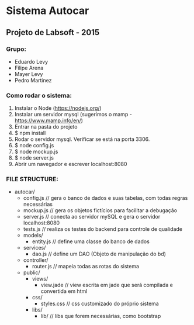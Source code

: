 # Sistema Autocar
## Projeto de Labsoft - 2015

### Grupo:
* Eduardo Levy
* Filipe Arena
* Mayer Levy
* Pedro Martinez

### Como rodar o sistema:
1. Instalar o Node (https://nodejs.org/)
2. Instalar um servidor mysql (sugerimos o mamp - https://www.mamp.info/en/)
3. Entrar na pasta do projeto
4. $ npm install
5. Rodar o servidor mysql. Verificar se está na porta 3306.
6. $ node config.js
7. $ node mockup.js
8. $ node server.js
9. Abrir um navegador e escrever localhost:8080

### FILE STRUCTURE:
* autocar/
  * config.js 			   // gera o banco de dados e suas tabelas, com todas regras necessárias
  * mockup.js 			   // gera os objetos fictícios para facilitar a debugação
  * server.js 	    	// conecta ao servidor mySQL e gera o servidor localhost:8080
  * tests.js 			    // realiza os testes do backend para controle de qualidade
  * models/
    * entity.js 		  // define uma classe do banco de dados
  * services/
    * dao.js 		     // define um DAO (Objeto de manipulação do bd)
  * controller/
    * router.js 		  // mapeia todas as rotas do sistema
  * public/
    * views/
      * view.jade 	 // view escrita em jade que será compilada e convertida em html
    * css/
      * styles.css 	// css customizado do próprio sistema
    * libs/
      * lib/		      // libs que forem necessárias, como bootstrap
